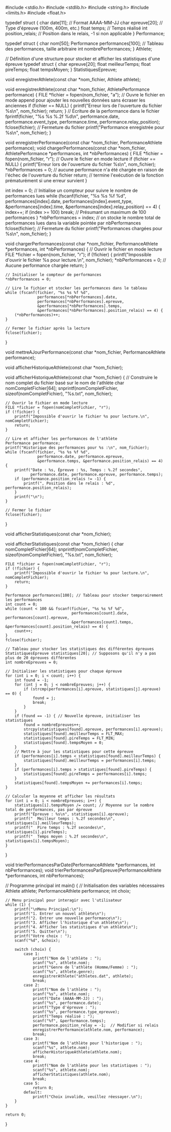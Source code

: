 #include <stdio.h>
#include <stdlib.h>
#include <string.h>
#include <limits.h>
#include <float.h>

typedef struct {
    char date[11];  // Format AAAA-MM-JJ
    char epreuve[20];  // Type d'épreuve (100m, 400m, etc.)
    float temps;  // Temps réalisé
    int position_relais;  // Position dans le relais, -1 si non applicable
} Performance;

typedef struct {
    char nom[50];
    Performance performances[100]; // Tableau des performances, taille arbitraire
    int nombrePerformances;
} Athlete;

// Définition d'une structure pour stocker et afficher les statistiques d'une épreuve
typedef struct {
    char epreuve[20];
    float meilleurTemps;
    float pireTemps;
    float tempsMoyen;
} StatistiquesEpreuve;  



void enregistrerAthlete(const char *nom_fichier, Athlete athlete);

void enregistrerAthlete(const char *nom_fichier, AthletePerformance performance) {
    FILE *fichier = fopen(nom_fichier, "a"); // Ouvre le fichier en mode append pour ajouter les nouvelles données sans écraser les anciennes
    if (fichier == NULL) {
        printf("Erreur lors de l'ouverture du fichier %s\n", nom_fichier);
        return;
    }
    // Écriture de la performance dans le fichier
    fprintf(fichier, "%s %s %.2f %d\n", performance.date, performance.event_type, performance.time, performance.relay_position);
    fclose(fichier);  // Fermeture du fichier
    printf("Performance enregistrée pour %s\n", nom_fichier);
}

void enregistrerPerformance(const char *nom_fichier, PerformanceAthlete performance);
void chargerPerformances(const char *nom_fichier, AthletePerformance *performances, int *nbPerformances) {
    FILE *fichier = fopen(nom_fichier, "r");  // Ouvre le fichier en mode lecture
    if (fichier == NULL) {
        printf("Erreur lors de l'ouverture du fichier %s\n", nom_fichier);
        *nbPerformances = 0; // aucune performance n'a été chargée en raison de l'échec de l'ouverture du fichier
        return; //  termine l'exécution de la fonction prématurément si une erreur survient
    }

int index = 0; // Initialise un compteur pour suivre le nombre de performances lues
    while (fscanf(fichier, "%s %s %f %d", performances[index].date, performances[index].event_type, &performances[index].time, &performances[index].relay_position) == 4) {
        index++;
        if (index >= 100) break;  // Présumant un maximum de 100 performances
    }
    *nbPerformances = index; // on stocke le nombre total de performances lues dans la variable pointée par nbPerformances
    fclose(fichier);  // Fermeture du fichier
    printf("Performances chargées pour %s\n", nom_fichier);
}



void chargerPerformances(const char *nom_fichier, PerformanceAthlete *performances, int *nbPerformances) {
    // Ouvrir le fichier en mode lecture
    FILE *fichier = fopen(nom_fichier, "r");
    if (!fichier) {
        printf("Impossible d'ouvrir le fichier %s pour lecture.\n", nom_fichier);
        *nbPerformances = 0;  // Aucune performance chargée
        return;
    }

    // Initialiser le compteur de performances
    *nbPerformances = 0;

    // Lire le fichier et stocker les performances dans le tableau
    while (fscanf(fichier, "%s %s %f %d", 
                  performances[*nbPerformances].date, 
                  performances[*nbPerformances].epreuve, 
                  &performances[*nbPerformances].temps, 
                  &performances[*nbPerformances].position_relais) == 4) {
        (*nbPerformances)++;
    }

    // Fermer le fichier après la lecture
    fclose(fichier);
}

void mettreAJourPerformance(const char *nom_fichier, PerformanceAthlete performance);

void afficherHistoriqueAthlete(const char *nom_fichier);

void afficherHistoriqueAthlete(const char *nom_fichier) {
    // Construire le nom complet du fichier basé sur le nom de l'athlète
    char nomCompletFichier[64];
    snprintf(nomCompletFichier, sizeof(nomCompletFichier), "%s.txt", nom_fichier);

    // Ouvrir le fichier en mode lecture
    FILE *fichier = fopen(nomCompletFichier, "r");
    if (!fichier) {
        printf("Impossible d'ouvrir le fichier %s pour lecture.\n", nomCompletFichier);
        return;
    }

    // Lire et afficher les performances de l'athlète
    Performance performance;
    printf("Historique des performances pour %s :\n", nom_fichier);
    while (fscanf(fichier, "%s %s %f %d", 
                  performance.date, performance.epreuve, 
                  &performance.temps, &performance.position_relais) == 4) {
        printf("Date : %s, Épreuve : %s, Temps : %.2f secondes", 
               performance.date, performance.epreuve, performance.temps);
        if (performance.position_relais != -1) {
            printf(", Position dans le relais : %d", performance.position_relais);
        }
        printf("\n");
    }

    // Fermer le fichier
    fclose(fichier);
}


void afficherStatistiques(const char *nom_fichier);


void afficherStatistiques(const char *nom_fichier) {
    char nomCompletFichier[64];
    snprintf(nomCompletFichier, sizeof(nomCompletFichier), "%s.txt", nom_fichier);
    
    FILE *fichier = fopen(nomCompletFichier, "r");
    if (!fichier) {
        printf("Impossible d'ouvrir le fichier %s pour lecture.\n", nomCompletFichier);
        return;
    }

    Performance performances[100]; // Tableau pour stocker temporairement les performances
    int count = 0;
    while (count < 100 && fscanf(fichier, "%s %s %f %d",
                                 performances[count].date, performances[count].epreuve,
                                 &performances[count].temps, &performances[count].position_relais) == 4) {
        count++;
    }
    fclose(fichier);

    // Tableau pour stocker les statistiques des différentes épreuves
    StatistiquesEpreuve statistiques[20]; // Supposons qu'il n'y a pas plus de 20 épreuves différentes
    int nombreEpreuves = 0;

    // Initialiser les statistiques pour chaque épreuve
    for (int i = 0; i < count; i++) {
        int found = -1;
        for (int j = 0; j < nombreEpreuves; j++) {
            if (strcmp(performances[i].epreuve, statistiques[j].epreuve) == 0) {
                found = j;
                break;
            }
        }
        if (found == -1) { // Nouvelle épreuve, initialiser les statistiques
            found = nombreEpreuves++;
            strcpy(statistiques[found].epreuve, performances[i].epreuve);
            statistiques[found].meilleurTemps = FLT_MAX;
            statistiques[found].pireTemps = FLT_MIN;
            statistiques[found].tempsMoyen = 0;
        }
        // Mettre à jour les statistiques pour cette épreuve
        if (performances[i].temps < statistiques[found].meilleurTemps) {
            statistiques[found].meilleurTemps = performances[i].temps;
        }
        if (performances[i].temps > statistiques[found].pireTemps) {
            statistiques[found].pireTemps = performances[i].temps;
        }
        statistiques[found].tempsMoyen += performances[i].temps;
    }

    // Calculer la moyenne et afficher les résultats
    for (int i = 0; i < nombreEpreuves; i++) {
        statistiques[i].tempsMoyen /= count; // Moyenne sur le nombre total de performances, pas par épreuve
        printf("Épreuve : %s\n", statistiques[i].epreuve);
        printf("  Meilleur temps : %.2f secondes\n", statistiques[i].meilleurTemps);
        printf("  Pire temps : %.2f secondes\n", statistiques[i].pireTemps);
        printf("  Temps moyen : %.2f secondes\n", statistiques[i].tempsMoyen);
    }
}

void trierPerformancesParDate(PerformanceAthlete *performances, int nbPerformances);
void trierPerformancesParEpreuve(PerformanceAthlete *performances, int nbPerformances);

// Programme principal
int main() {
    // Initialisation des variables nécessaires
    Athlete athlete;
    PerformanceAthlete performance;
    int choix;
    
    // Menu principal pour interagir avec l'utilisateur
    while (1) {
        printf("\nMenu Principal:\n");
        printf("1. Entrer un nouvel athlète\n");
        printf("2. Entrer une nouvelle performance\n");
        printf("3. Afficher l'historique d'un athlète\n");
        printf("4. Afficher les statistiques d'un athlète\n");
        printf("5. Quitter\n");
        printf("Votre choix : ");
        scanf("%d", &choix);
        
        switch (choix) {
            case 1:
                printf("Nom de l'athlète : ");
                scanf("%s", athlete.nom);
                printf("Genre de l'athlète (Homme/Femme) : ");
                scanf("%s", athlete.genre);
                enregistrerAthlete("athletes.dat", athlete);
                break;
            case 2:
                printf("Nom de l'athlète : ");
                scanf("%s", athlete.nom);
                printf("Date (AAAA-MM-JJ) : ");
                scanf("%s", performance.date);
                printf("Type d'épreuve : ");
                scanf("%s", performance.type_epreuve);
                printf("Temps réalisé : ");
                scanf("%f", &performance.temps);
                performance.position_relay = -1;  // Modifier si relais
                enregistrerPerformance(athlete.nom, performance);
                break;
            case 3:
                printf("Nom de l'athlète pour l'historique : ");
                scanf("%s", athlete.nom);
                afficherHistoriqueAthlete(athlete.nom);
                break;
            case 4:
                printf("Nom de l'athlète pour les statistiques : ");
                scanf("%s", athlete.nom);
                afficherStatistiques(athlete.nom);
                break;
            case 5:
                return 0;
            default:
                printf("Choix invalide, veuillez réessayer.\n");
        }
    }
    
    return 0;
}
